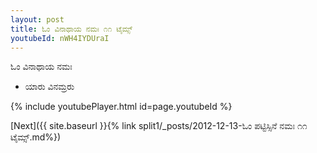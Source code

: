 ```yaml
---
layout: post
title: ಓಂ ವಿನಾಥಾಯ ನಮಃ ೧೧ ಟೈಮ್ಸ್
youtubeId: nWH4IYDUraI
---
```

 
 
 ಓಂ ವಿನಾಥಾಯ ನಮಃ  
 
 -  ಯಾರು ವಿನಮ್ರರು 
 
  
 
  
 
 
 
 
 
 


{% include youtubePlayer.html id=page.youtubeId %}
 
[Next]({{ site.baseurl }}{% link  split1/_posts/2012-12-13-ಓಂ ಪಟ್ಟಿಸ್ಸಿನೆ ನಮಃ ೧೧ ಟೈಮ್ಸ್.md%})
 
